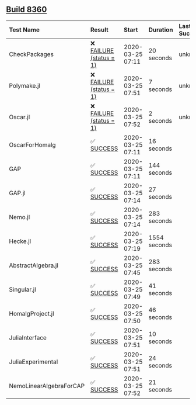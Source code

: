 ## [Build 8360](https://oscarci.mathematik.uni-kl.de/job/oscar/8360/)

| Test Name    | Result | Start | Duration | Last Success |
|:-------------|:-------|:------|:---------|:-------------|
| CheckPackages | ❌ [FAILURE (status = 1)](https://oscarci.mathematik.uni-kl.de/job/oscar/8360/artifact/logs/build-8360/CheckPackages.log) | 2020-03-25 07:11 | 20 seconds | unknown |
| Polymake.jl | ❌ [FAILURE (status = 1)](https://oscarci.mathematik.uni-kl.de/job/oscar/8360/artifact/logs/build-8360/Polymake.jl.log) | 2020-03-25 07:51 | 7 seconds | unknown |
| Oscar.jl | ❌ [FAILURE (status = 1)](https://oscarci.mathematik.uni-kl.de/job/oscar/8360/artifact/logs/build-8360/Oscar.jl.log) | 2020-03-25 07:52 | 2 seconds | unknown |
| OscarForHomalg | ✅ [SUCCESS](https://oscarci.mathematik.uni-kl.de/job/oscar/8360/artifact/logs/build-8360/OscarForHomalg.log) | 2020-03-25 07:11 | 16 seconds |  |
| GAP | ✅ [SUCCESS](https://oscarci.mathematik.uni-kl.de/job/oscar/8360/artifact/logs/build-8360/GAP.log) | 2020-03-25 07:11 | 144 seconds |  |
| GAP.jl | ✅ [SUCCESS](https://oscarci.mathematik.uni-kl.de/job/oscar/8360/artifact/logs/build-8360/GAP.jl.log) | 2020-03-25 07:14 | 27 seconds |  |
| Nemo.jl | ✅ [SUCCESS](https://oscarci.mathematik.uni-kl.de/job/oscar/8360/artifact/logs/build-8360/Nemo.jl.log) | 2020-03-25 07:14 | 283 seconds |  |
| Hecke.jl | ✅ [SUCCESS](https://oscarci.mathematik.uni-kl.de/job/oscar/8360/artifact/logs/build-8360/Hecke.jl.log) | 2020-03-25 07:19 | 1554 seconds |  |
| AbstractAlgebra.jl | ✅ [SUCCESS](https://oscarci.mathematik.uni-kl.de/job/oscar/8360/artifact/logs/build-8360/AbstractAlgebra.jl.log) | 2020-03-25 07:45 | 283 seconds |  |
| Singular.jl | ✅ [SUCCESS](https://oscarci.mathematik.uni-kl.de/job/oscar/8360/artifact/logs/build-8360/Singular.jl.log) | 2020-03-25 07:49 | 41 seconds |  |
| HomalgProject.jl | ✅ [SUCCESS](https://oscarci.mathematik.uni-kl.de/job/oscar/8360/artifact/logs/build-8360/HomalgProject.jl.log) | 2020-03-25 07:50 | 46 seconds |  |
| JuliaInterface | ✅ [SUCCESS](https://oscarci.mathematik.uni-kl.de/job/oscar/8360/artifact/logs/build-8360/JuliaInterface.log) | 2020-03-25 07:51 | 10 seconds |  |
| JuliaExperimental | ✅ [SUCCESS](https://oscarci.mathematik.uni-kl.de/job/oscar/8360/artifact/logs/build-8360/JuliaExperimental.log) | 2020-03-25 07:51 | 24 seconds |  |
| NemoLinearAlgebraForCAP | ✅ [SUCCESS](https://oscarci.mathematik.uni-kl.de/job/oscar/8360/artifact/logs/build-8360/NemoLinearAlgebraForCAP.log) | 2020-03-25 07:52 | 21 seconds |  |
